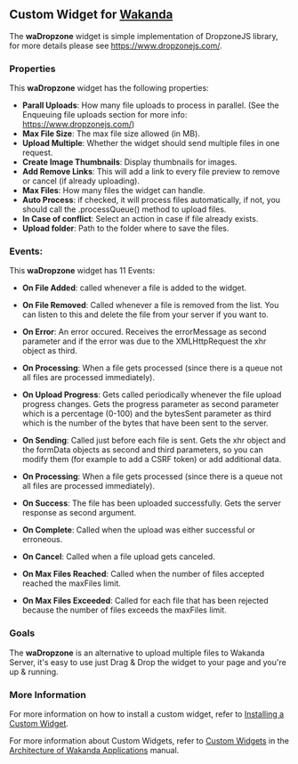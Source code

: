 ## Custom Widget for [Wakanda](http://wakanda.org)The __waDropzone__ widget is simple implementation of DropzoneJS library, for more details please see https://www.dropzonejs.com/. ### PropertiesThis __waDropzone__ widget has the following properties: * __Parall Uploads__: How many file uploads to process in parallel. (See the Enqueuing file uploads section for more info: https://www.dropzonejs.com/)* __Max File Size__: The max file size allowed (in MB).* __Upload Multiple__: Whether the widget should send multiple files in one request.* __Create Image Thumbnails__: Display thumbnails for images.* __Add Remove Links__: This will add a link to every file preview to remove or cancel (if already uploading).* __Max Files__: How many files the widget can handle.* __Auto Process__: if checked, it will process files automatically, if not, you should call the .processQueue() method to upload files.* __In Case of conflict__: Select an action in case if file already exists.* __Upload folder__: Path to the folder where to save the files.### Events:This __waDropzone__ widget has 11 Events:* __On File Added__: called whenever a file is added to the widget.* __On File Removed__: Called whenever a file is removed from the list. You can listen to this and delete the file from your server if you want to.* __On Error__: An error occured. Receives the errorMessage as second parameter and if the error was due to the XMLHttpRequest the xhr object as third.* __On Processing__: When a file gets processed (since there is a queue not all files are processed immediately).* __On Upload Progress__: Gets called periodically whenever the file upload progress changes.Gets the progress parameter as second parameter which is a percentage (0-100) and the bytesSent parameter as third which is the number of the bytes that have been sent to the server.* __On Sending__: Called just before each file is sent. Gets the xhr object and the formData objects as second and third parameters, so you can modify them (for example to add a CSRF token) or add additional data.* __On Processing__: When a file gets processed (since there is a queue not all files are processed immediately).* __On Success__: The file has been uploaded successfully. Gets the server response as second argument.* __On Complete__: Called when the upload was either successful or erroneous.* __On Cancel__: Called when a file upload gets canceled.* __On Max Files Reached__: Called when the number of files accepted reached the maxFiles limit.* __On Max Files Exceeded__: Called for each file that has been rejected because the number of files exceeds the maxFiles limit.### GoalsThe __waDropzone__ is an alternative to upload multiple files to Wakanda Server, it's easy to use just Drag & Drop the widget to your page and you're up & running.### More InformationFor more information on how to install a custom widget, refer to [Installing a Custom Widget](http://doc.wakanda.org/WakandaStudio0/help/Title/en/page3869.html#1027761).For more information about Custom Widgets, refer to [Custom Widgets](http://doc.wakanda.org/Wakanda0.v5/help/Title/en/page3863.html "Custom Widgets") in the [Architecture of Wakanda Applications](http://doc.wakanda.org/Wakanda0.v5/help/Title/en/page3844.html "Architecture of Wakanda Applications") manual.